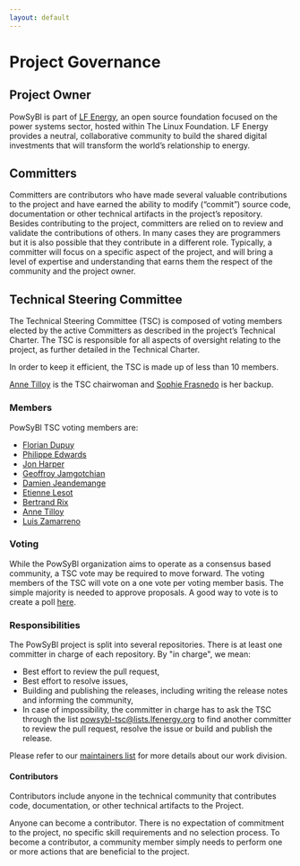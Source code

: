 ```yaml
---
layout: default
---
```


# Project Governance

## Project Owner
PowSyBl is part of [LF Energy](https://www.lfenergy.org/), an open source foundation focused on the power systems sector, hosted within The Linux Foundation. LF Energy provides a neutral, collaborative community to build the shared digital investments that will transform the world’s relationship to energy.

## Committers
Committers are contributors who have made several valuable contributions to the project and have earned the ability to modify (“commit”) source code, documentation or other technical artifacts in the project’s repository. Besides contributing to the project, committers are relied on to review and validate the contributions of others. In many cases they are programmers but it is also possible that they contribute in a different role. Typically, a committer will focus on a specific aspect of the project, and will bring a level of expertise and understanding that earns them the respect of the community and the project owner.

## Technical Steering Committee
The Technical Steering Committee (TSC) is composed of voting members elected by the active Committers as described in the project’s Technical Charter. The TSC is responsible for all aspects of oversight relating to the project, as further detailed in the Technical Charter.

In order to keep it efficient, the TSC is made up of less than 10 members.

[Anne Tilloy](<https://github.com/annetill>) is the TSC chairwoman and [Sophie Frasnedo](<https://github.com/So-Fras>) is her backup.

### Members
PowSyBl TSC voting members are:
- [Florian Dupuy](<https://github.com/flo-dup>)
- [Philippe Edwards](<https://github.com/phiedw>)
- [Jon Harper](<https://github.com/jonenst>)
- [Geoffroy Jamgotchian](<https://github.com/geofjamg>)
- [Damien Jeandemange](<https://github.com/jeandemanged>)
- [Etienne Lesot](<https://github.com/EtienneLt>)
- [Bertrand Rix](<https://github.com/obrix>)
- [Anne Tilloy](<https://github.com/annetill>)
- [Luis Zamarreno](<https://github.com/zamarrenolm>)

### Voting
While the PowSyBl organization aims to operate as a consensus based community, a TSC vote may be required to move forward. The voting members of the TSC will vote on a one vote per voting member basis. The simple majority is needed to approve proposals. A good way to vote is to create a poll [here](https://lists.lfenergy.org/g/powsybl-tsc/addpoll).

### Responsibilities
The PowSyBl project is split into several repositories. There is at least one committer in charge of each repository. By "in charge", we mean:
- Best effort to review the pull request,
- Best effort to resolve issues,
- Building and publishing the releases, including writing the release notes and informing the community,
- In case of impossibility, the committer in charge has to ask the TSC through the list <powsybl-tsc@lists.lfenergy.org> to find another committer to review the pull request, resolve the issue or build and publish the release.

Please refer to our [maintainers list](https://github.com/powsybl/.github/blob/main/MAINTAINERS.md) for more details about our work division.

#### Contributors
Contributors include anyone in the technical community that contributes code, documentation, or other technical artifacts to the Project.

Anyone can become a contributor. There is no expectation of commitment to the project, no specific skill requirements and no selection process. To become a contributor, a community member simply needs to perform one or more actions that are beneficial to the project.

